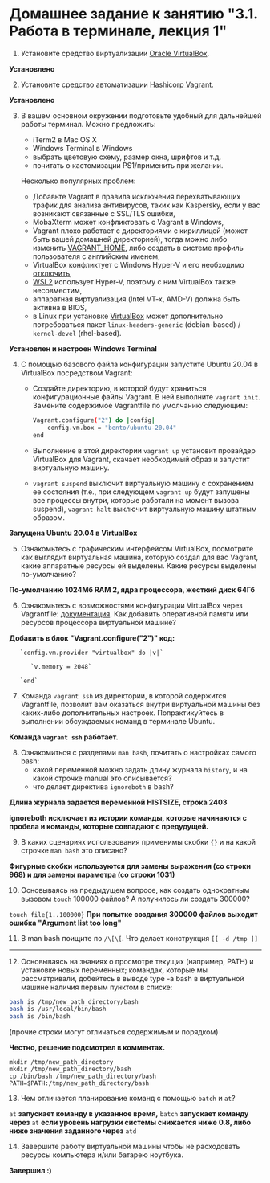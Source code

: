 # Домашнее задание к занятию "3.1. Работа в терминале, лекция 1"

1. Установите средство виртуализации [Oracle VirtualBox](https://www.virtualbox.org/).

**Установлено**

2. Установите средство автоматизации [Hashicorp Vagrant](https://www.vagrantup.com/).

**Установлено**

3. В вашем основном окружении подготовьте удобный для дальнейшей работы терминал. Можно предложить:

    * iTerm2 в Mac OS X
    * Windows Terminal в Windows
    * выбрать цветовую схему, размер окна, шрифтов и т.д.
    * почитать о кастомизации PS1/применить при желании.

   Несколько популярных проблем:
    * Добавьте Vagrant в правила исключения перехватывающих трафик для анализа антивирусов, таких как Kaspersky, если у вас возникают связанные с SSL/TLS ошибки,
    * MobaXterm может конфликтовать с Vagrant в Windows,
    * Vagrant плохо работает с директориями с кириллицей (может быть вашей домашней директорией), тогда можно либо изменить [VAGRANT_HOME](https://www.vagrantup.com/docs/other/environmental-variables#vagrant_home), либо создать в системе профиль пользователя с английским именем,
    * VirtualBox конфликтует с Windows Hyper-V и его необходимо [отключить](https://www.vagrantup.com/docs/installation#windows-virtualbox-and-hyper-v),
    * [WSL2](https://docs.microsoft.com/ru-ru/windows/wsl/wsl2-faq#does-wsl-2-use-hyper-v-will-it-be-available-on-windows-10-home) использует Hyper-V, поэтому с ним VirtualBox также несовместим,
    * аппаратная виртуализация (Intel VT-x, AMD-V) должна быть активна в BIOS,
    * в Linux при установке [VirtualBox](https://www.virtualbox.org/wiki/Linux_Downloads) может дополнительно потребоваться пакет `linux-headers-generic` (debian-based) / `kernel-devel` (rhel-based).

**Установлен и настроен Windows Terminal**

4. С помощью базового файла конфигурации запустите Ubuntu 20.04 в VirtualBox посредством Vagrant:

    * Создайте директорию, в которой будут храниться конфигурационные файлы Vagrant. В ней выполните `vagrant init`. Замените содержимое Vagrantfile по умолчанию следующим:

      ```bash
      Vagrant.configure("2") do |config|
          config.vm.box = "bento/ubuntu-20.04"
      end
      ```

    * Выполнение в этой директории `vagrant up` установит провайдер VirtualBox для Vagrant, скачает необходимый образ и запустит виртуальную машину.

    * `vagrant suspend` выключит виртуальную машину с сохранением ее состояния (т.е., при следующем `vagrant up` будут запущены все процессы внутри, которые работали на момент вызова suspend), `vagrant halt` выключит виртуальную машину штатным образом.

**Запущена Ubuntu 20.04 в VirtualBox**

5. Ознакомьтесь с графическим интерфейсом VirtualBox, посмотрите как выглядит виртуальная машина, которую создал для вас Vagrant, какие аппаратные ресурсы ей выделены. Какие ресурсы выделены по-умолчанию?

**По-умолчанию 1024Мб RAM 2, ядра процессора, жесткий диск 64Гб**

6. Ознакомьтесь с возможностями конфигурации VirtualBox через Vagrantfile: [документация](https://www.vagrantup.com/docs/providers/virtualbox/configuration.html). Как добавить оперативной памяти или ресурсов процессора виртуальной машине?

**Добавить в блок "Vagrant.configure("2")" код:**
````
   `config.vm.provider "virtualbox" do |v|`

      `v.memory = 2048`

   `end`
````
7. Команда `vagrant ssh` из директории, в которой содержится Vagrantfile, позволит вам оказаться внутри виртуальной машины без каких-либо дополнительных настроек. Попрактикуйтесь в выполнении обсуждаемых команд в терминале Ubuntu.

**Команда `vagrant ssh` работает.**

8. Ознакомиться с разделами `man bash`, почитать о настройках самого bash:
    * какой переменной можно задать длину журнала `history`, и на какой строчке manual это описывается?
    * что делает директива `ignoreboth` в bash?
   
**Длина журнала задается переменной HISTSIZE, строка 2403**

**ignoreboth исключает из истории команды, которые начинаются с пробела и команды, которые совпадают с предудущей.**

9. В каких сценариях использования применимы скобки `{}` и на какой строчке `man bash` это описано?

**Фигурные скобки используются для замены выражения (со строки 968) и для замены параметра (со строки 1031)**

10. Основываясь на предыдущем вопросе, как создать однократным вызовом `touch` 100000 файлов? А получилось ли создать 300000?

`touch file{1..100000}`
**При попытке создания 300000 файлов выходит ошибка "Argument list too long"**

11. В man bash поищите по `/\[\[`. Что делает конструкция `[[ -d /tmp ]]`

****    

12. Основываясь на знаниях о просмотре текущих (например, PATH) и установке новых переменных; командах, которые мы рассматривали, добейтесь в выводе type -a bash в виртуальной машине наличия первым пунктом в списке:

   ```bash
   bash is /tmp/new_path_directory/bash
   bash is /usr/local/bin/bash
   bash is /bin/bash
   ```
   (прочие строки могут отличаться содержимым и порядком)


**Честно, решение подсмотрел в комментах.**


```angular2html
mkdir /tmp/new_path_directory
mkdir /tmp/new_path_directory/bash
cp /bin/bash /tmp/new_path_directory/bash
PATH=$PATH:/tmp/new_path_directory/bash
```

13. Чем отличается планирование команд с помощью `batch` и `at`?

`at` **запускает команду в указанное время,** `batch` **запускает команду через** `at` **если уровень нагрузки системы снижается ниже 0.8, либо ниже значения заданного через** `atd `

14. Завершите работу виртуальной машины чтобы не расходовать ресурсы компьютера и/или батарею ноутбука.

**Завершил :)**